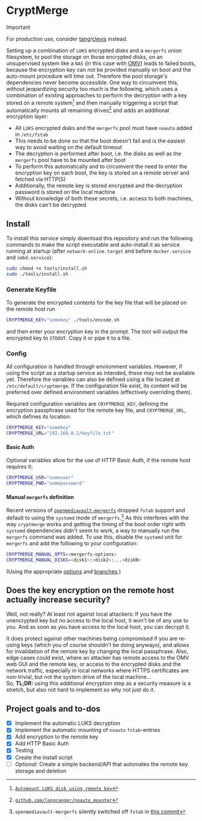 # CryptMerge


> [!IMPORTANT]  
> For production use, consider [tang](https://github.com/latchset/tang)/[clevis](https://github.com/latchset/clevis) instead.


Setting up a combination of `LUKS` encrypted disks and a `mergerfs` union filesystem, to pool the storage on those encrypted disks, on an unsupervised system like a `NAS` (in this case with [OMV](https://www.openmediavault.org/)) leads to failed boots, because the encryption key can not be provided manually on boot and the auto-mount procedure will time out. Therefore the pool storage's dependencies never become accessible. One way to circumvent this, without jeopardizing security too much is the following, which uses a combination of existing approaches to perform the decryption with a key stored on a remote system[^luks-remote] and then manually triggering a script that automatically mounts all remaining drives[^noauto-mounter] and adds an additional encryption layer:

- All `LUKS` encrypted disks and the `mergerfs` pool must have `noauto` added in `/etc/fstab`
- This needs to be done so that the boot doesn't fail and is the easiest way to avoid waiting on the default timeout
- The decryption is performed after boot, i.e. the disks as well as the `mergerfs` pool have to be mounted after boot
- To perform this automatically and to circumvent the need to enter the encryption key on each boot, the key is stored on a remote server and fetched via HTTP(S)
- Additionally, the remote key is stored encrypted and the decryption password is stored on the local machine
- Without knowledge of both these secrets, i.e. access to both machines, the disks can't be decrypted

[^luks-remote]: [`Automount LUKS disk using remote key`](https://goodstone.altervista.org/wiki/doku.php?id=linux:openmediavault:automount_luks_with_remote_key)
[^noauto-mounter]: [`github.com/longranger/noauto_mounter`](https://github.com/longranger/noauto_mounter/blob/master/noauto_mounter)

## Install

To install this service simply download this repository and run the following commands to make the script executable and auto-install it as service running at startup (after `network-online.target` and before `docker.service` and `smbd.service`):

```bash
sudo chmod +x tools/install.sh
sudo ./tools/install.sh
```

### Generate Keyfile

To generate the encrypted contents for the key file that will be placed on the remote host run

```bash
CRYPTMERGE_KEY="somekey" ./tools/encode.sh
```

and then enter your encryption key in the prompt. The tool will output the encrypted key to `STDOUT`. Copy it or pipe it to a file.

### Config

All configuration is handled through environment variables. However, if using the script as a startup service as intended, these may not be available yet. Therefore the variables can also be defined using a file located at `/etc/default/cryptmerge`. If the configuration file exist, its content will be preferred over defined environment variables (effectively overriding them).

Required configuration variables are `CRYPTMERGE_KEY`, defining the encryption passphrase used for the remote key file, and `CRYPTMERGE_URL`, which defines its location:

```bash
CRYPTMERGE_KEY="somekey"
CRYPTMERGE_URL="192.168.0.1/keyfile.txt"
```

#### Basic Auth

Optional variables allow for the use of HTTP Basic Auth, if the remote host requires it:

```bash
CRYPTMERGE_USR="someuser"
CRYPTMERGE_PWD="somepassword"
```

#### Manual `mergerfs` definition

Recent versions of [`openmediavault-mergerfs`](https://github.com/OpenMediaVault-Plugin-Developers/openmediavault-mergerfs) dropped `fstab` support and default to using the `systemd` mode of `mergerfs`.[^plugin-commit] As this interferes with the way `cryptmerge` works and getting the timing of the boot order right with `systemd` dependencies didn't seem to work, a way to manually run the `mergerfs` command was added. To use this, disable the `systemd` unit for `mergerfs` and add the following to your configuration:

```bash
CRYPTMERGE_MANUAL_OPTS=<mergerfs-options>
CRYPTMERGE_MANUAL_DISKS=<disk1>:<disk2>:...<diskN>
```

(Using the appropriate [options](https://github.com/trapexit/mergerfs#options) and [branches](https://github.com/trapexit/mergerfs#branches).)

[^plugin-commit]: `openmediavault-mergerfs` silently switched off `fstab` in [this commit](https://github.com/OpenMediaVault-Plugin-Developers/openmediavault-mergerfs/commit/4cadce4db278142e0b2dddf24f16d26a86692367)

## Does the key encryption on the remote host actually increase security?

Well, not really? At least not against local attackers: If you have the unencrypted key but no access to the local host, it won't be of any use to you. And as soon as you have access to the local host, you can decrypt it.

It does protect against other machines being compromised if you are re-using keys (which you of course shouldn't be doing anyways), and allows for invalidation of the remote key by changing the local passphrase. Also, edge cases could exist, where an attacker has remote access to the OMV web GUI and the remote key, or access to the encrypted disks and the network traffic, especially in local networks where HTTPS certificates are non-trivial, but not the system drive of the local machine...  
So, **TL;DR:** using this additional encryption step as a security measure is a stretch, but also not hard to implement so why not just do it.

## Project goals and to-dos

- [x] Implement the automatic LUKS decryption
- [x] Implement the automatic mounting of `noauto` `fstab`-entries
- [x] Add encryption to the remote key
- [x] Add HTTP Basic Auth
- [x] Testing
- [x] Create the install script
- [ ] _Optional_: Create a simple backend/API that automates the remote key storage and deletion
